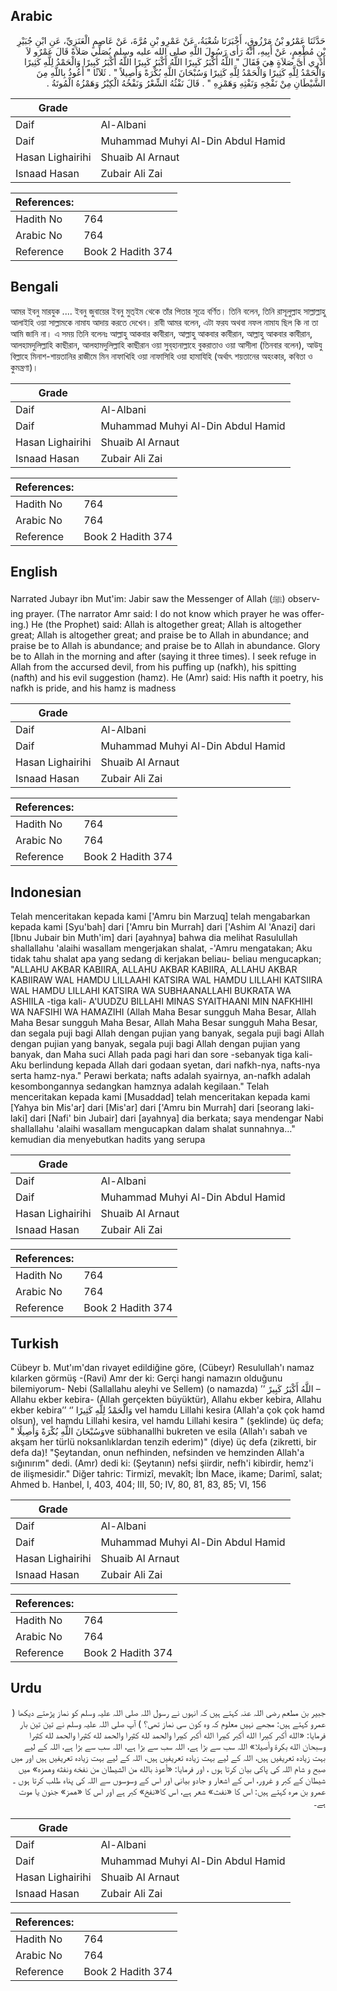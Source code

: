 ## Arabic


<div dir="rtl" lang="ar" style={{fontSize:'larger',backgroundColor:'#f8f9fa',padding:20}}>
حَدَّثَنَا عَمْرُو بْنُ مَرْزُوقٍ، أَخْبَرَنَا شُعْبَةُ، عَنْ عَمْرِو بْنِ مُرَّةَ، عَنْ عَاصِمٍ الْعَنَزِيِّ، عَنِ ابْنِ جُبَيْرِ بْنِ مُطْعِمٍ، عَنْ أَبِيهِ، أَنَّهُ رَأَى رَسُولَ اللَّهِ صلى الله عليه وسلم يُصَلِّي صَلاَةً قَالَ عَمْرٌو لاَ أَدْرِي أَىَّ صَلاَةٍ هِيَ فَقَالَ ‏"‏ اللَّهُ أَكْبَرُ كَبِيرًا اللَّهُ أَكْبَرُ كَبِيرًا اللَّهُ أَكْبَرُ كَبِيرًا وَالْحَمْدُ لِلَّهِ كَثِيرًا وَالْحَمْدُ لِلَّهِ كَثِيرًا وَالْحَمْدُ لِلَّهِ كَثِيرًا وَسُبْحَانَ اللَّهِ بُكْرَةً وَأَصِيلاً ‏"‏ ‏.‏ ثَلاَثًا ‏"‏ أَعُوذُ بِاللَّهِ مِنَ الشَّيْطَانِ مِنْ نَفْخِهِ وَنَفْثِهِ وَهَمْزِهِ ‏"‏ ‏.‏ قَالَ نَفْثُهُ الشِّعْرُ وَنَفْخُهُ الْكِبْرُ وَهَمْزُهُ الْمُوتَةُ ‏.‏
</div>
<div style={{backgroundColor:'#f8f9fa',padding:20, marginBottom: 10}}><table> <thead> <tr> <th>Grade</th> <th></th> </tr> </thead> <tbody> <tr><td>Daif</td><td>Al-Albani</td></tr><tr><td>Daif</td><td>Muhammad Muhyi Al-Din Abdul Hamid</td></tr><tr><td>Hasan Lighairihi</td><td>Shuaib Al Arnaut</td></tr><tr><td>Isnaad Hasan</td><td>Zubair Ali Zai</td></tr></tbody></table><table> <thead> <tr> <th>References:</th> <th></th> </tr> </thead> <tbody><tr><td>Hadith No</td><td>764</td></tr><tr><td>Arabic No</td><td>764</td></tr><tr><td>Reference</td><td>Book 2 Hadith 374</td></tr></tbody></table></div>

## Bengali


<div dir="ltr" lang="bn" style={{fontSize:'larger',backgroundColor:'#f8f9fa',padding:20}}>
আমর ইবনু মারযুক .... ইবনু জুবায়ের ইবনু মুত্‌ইম থেকে তাঁর পিতার সূত্রে বর্ণিত। তিনি বলেন, তিনি রাসূলুল্লাহ সাল্লাল্লাহু আলাইহি ওয়া সাল্লামকে নামায আদায় করতে দেখেন। রাবী আমর বলেন, এটা ফরয অথবা নফল নামায ছিল কি না তা আমি জানি না। এ সময় তিনি বলেনঃ আল্লাহু আকবার কাবীরান, আল্লাহু আকবার কাবীরান, আল্লাহু আকবার কাবীরান, আলহামদুলিল্লাহি কাছীরান, আলহামদুলিল্লাহি কাছীরান ওয়া সুব্‌হানাল্লাহে বুকরাতাও ওয়া আসীলা (তিনবার বলেন), আউযু বিল্লাহে মিনাশ-শায়তানির রাজীমে মিন নাফাখিহি ওয়া নাফাসিহি ওয়া হামাযিহি (অর্থাৎ শয়তানের অহংকার, কবিতা ও কুমন্ত্রণা)।
</div>
<div style={{backgroundColor:'#f8f9fa',padding:20, marginBottom: 10}}><table> <thead> <tr> <th>Grade</th> <th></th> </tr> </thead> <tbody> <tr><td>Daif</td><td>Al-Albani</td></tr><tr><td>Daif</td><td>Muhammad Muhyi Al-Din Abdul Hamid</td></tr><tr><td>Hasan Lighairihi</td><td>Shuaib Al Arnaut</td></tr><tr><td>Isnaad Hasan</td><td>Zubair Ali Zai</td></tr></tbody></table><table> <thead> <tr> <th>References:</th> <th></th> </tr> </thead> <tbody><tr><td>Hadith No</td><td>764</td></tr><tr><td>Arabic No</td><td>764</td></tr><tr><td>Reference</td><td>Book 2 Hadith 374</td></tr></tbody></table></div>

## English


<div dir="ltr" lang="en" style={{fontSize:'larger',backgroundColor:'#f8f9fa',padding:20}}>
Narrated Jubayr ibn Mut'im: Jabir saw the Messenger of Allah (ﷺ) observing prayer. (The narrator Amr said: I do not know which prayer he was offering.) He (the Prophet) said: Allah is altogether great; Allah is altogether great; Allah is altogether great; and praise be to Allah in abundance; and praise be to Allah is abundance; and praise be to Allah in abundance. Glory be to Allah in the morning and after (saying it three times). I seek refuge in Allah from the accursed devil, from his puffing up (nafkh), his spitting (nafth) and his evil suggestion (hamz). He (Amr) said: His nafth it poetry, his nafkh is pride, and his hamz is madness
</div>
<div style={{backgroundColor:'#f8f9fa',padding:20, marginBottom: 10}}><table> <thead> <tr> <th>Grade</th> <th></th> </tr> </thead> <tbody> <tr><td>Daif</td><td>Al-Albani</td></tr><tr><td>Daif</td><td>Muhammad Muhyi Al-Din Abdul Hamid</td></tr><tr><td>Hasan Lighairihi</td><td>Shuaib Al Arnaut</td></tr><tr><td>Isnaad Hasan</td><td>Zubair Ali Zai</td></tr></tbody></table><table> <thead> <tr> <th>References:</th> <th></th> </tr> </thead> <tbody><tr><td>Hadith No</td><td>764</td></tr><tr><td>Arabic No</td><td>764</td></tr><tr><td>Reference</td><td>Book 2 Hadith 374</td></tr></tbody></table></div>

## Indonesian


<div dir="ltr" lang="id" style={{fontSize:'larger',backgroundColor:'#f8f9fa',padding:20}}>
Telah menceritakan kepada kami ['Amru bin Marzuq] telah mengabarkan kepada kami [Syu'bah] dari ['Amru bin Murrah] dari ['Ashim Al 'Anazi] dari [Ibnu Jubair bin Muth'im] dari [ayahnya] bahwa dia melihat Rasulullah shallallahu 'alaihi wasallam mengerjakan shalat, -'Amru mengatakan; Aku tidak tahu shalat apa yang sedang di kerjakan beliau- beliau mengucapkan; "ALLAHU AKBAR KABIIRA, ALLAHU AKBAR KABIIRA, ALLAHU AKBAR KABIIRAW WAL HAMDU LILLAAHI KATSIRA WAL HAMDU LILLAHI KATSIIRA WAL HAMDU LILLAHI KATSIRA WA SUBHAANALLAHI BUKRATA WA ASHIILA -tiga kali- A'UUDZU BILLAHI MINAS SYAITHAANI MIN NAFKHIHI WA NAFSIHI WA HAMAZIHI (Allah Maha Besar sungguh Maha Besar, Allah Maha Besar sungguh Maha Besar, Allah Maha Besar sungguh Maha Besar, dan segala puji bagi Allah dengan pujian yang banyak, segala puji bagi Allah dengan pujian yang banyak, segala puji bagi Allah dengan pujian yang banyak, dan Maha suci Allah pada pagi hari dan sore -sebanyak tiga kali- Aku berlindung kepada Allah dari godaan syetan, dari nafkh-nya, nafts-nya serta hamz-nya." Perawi berkata; nafts adalah syairnya, an-nafkh adalah kesombongannya sedangkan hamznya adalah kegilaan." Telah menceritakan kepada kami [Musaddad] telah menceritakan kepada kami [Yahya bin Mis'ar] dari [Mis'ar] dari ['Amru bin Murrah] dari [seorang laki-laki] dari [Nafi' bin Jubair] dari [ayahnya] dia berkata; saya mendengar Nabi shallallahu 'alaihi wasallam mengucapkan dalam shalat sunnahnya…" kemudian dia menyebutkan hadits yang serupa
</div>
<div style={{backgroundColor:'#f8f9fa',padding:20, marginBottom: 10}}><table> <thead> <tr> <th>Grade</th> <th></th> </tr> </thead> <tbody> <tr><td>Daif</td><td>Al-Albani</td></tr><tr><td>Daif</td><td>Muhammad Muhyi Al-Din Abdul Hamid</td></tr><tr><td>Hasan Lighairihi</td><td>Shuaib Al Arnaut</td></tr><tr><td>Isnaad Hasan</td><td>Zubair Ali Zai</td></tr></tbody></table><table> <thead> <tr> <th>References:</th> <th></th> </tr> </thead> <tbody><tr><td>Hadith No</td><td>764</td></tr><tr><td>Arabic No</td><td>764</td></tr><tr><td>Reference</td><td>Book 2 Hadith 374</td></tr></tbody></table></div>

## Turkish


<div dir="ltr" lang="tr" style={{fontSize:'larger',backgroundColor:'#f8f9fa',padding:20}}>
Cübeyr b. Mut'ım'dan rivayet edildiğine göre, (Cübeyr) Resulullah'ı namaz kılarken görmüş -(Ravi) Amr der ki: Gerçi hangi namazın olduğunu bilemiyorum- Nebi (Sallallahu aleyhi ve Sellem) (o namazda) ’’ اللَّهُ أَكْبَرُ كَبِيرً –Allahu ekber kebira- (Allah gerçekten büyüktür), Allahu ekber kebira, Allahu ekber kebira’’ ‘’ وَالْحَمْدُ لِلَّهِ كَثِيرًا vel hamdu Lillahi kesira (Allah'a çok çok hamd olsun), vel hamdu Lillahi kesira, vel hamdu Lillahi kesira " (şeklinde) üç defa; " وَسُبْحَانَ اللَّهِ بُكْرَةً وَأَصِيلًاve sübhanallhi bukreten ve esila (Allah'ı sabah ve akşam her türlü noksanlıklardan tenzih ederim)" (diye) üç defa (zikretti, bir defa da)! "Şeytandan, onun nefhinden, nefsinden ve hemzinden Allah'a sığınırım" dedi. (Amr) dedi ki: (Şeytanın) nefsi şiirdir, nefh'i kibirdir, hemz'i de ilişmesidir." Diğer tahric: Tirmizî, mevakît; İbn Mace, ikame; Darimî, salat; Ahmed b. Hanbel, I, 403, 404; III, 50; IV, 80, 81, 83, 85; VI, 156
</div>
<div style={{backgroundColor:'#f8f9fa',padding:20, marginBottom: 10}}><table> <thead> <tr> <th>Grade</th> <th></th> </tr> </thead> <tbody> <tr><td>Daif</td><td>Al-Albani</td></tr><tr><td>Daif</td><td>Muhammad Muhyi Al-Din Abdul Hamid</td></tr><tr><td>Hasan Lighairihi</td><td>Shuaib Al Arnaut</td></tr><tr><td>Isnaad Hasan</td><td>Zubair Ali Zai</td></tr></tbody></table><table> <thead> <tr> <th>References:</th> <th></th> </tr> </thead> <tbody><tr><td>Hadith No</td><td>764</td></tr><tr><td>Arabic No</td><td>764</td></tr><tr><td>Reference</td><td>Book 2 Hadith 374</td></tr></tbody></table></div>

## Urdu


<div dir="rtl" lang="ur" style={{fontSize:'larger',backgroundColor:'#f8f9fa',padding:20}}>
جبیر بن مطعم رضی اللہ عنہ کہتے ہیں کہ انہوں نے رسول اللہ صلی اللہ علیہ وسلم کو نماز پڑھتے دیکھا ( عمرو کہتے ہیں: مجھے نہیں معلوم کہ وہ کون سی نماز تھی؟ ) آپ صلی اللہ علیہ وسلم نے تین تین بار فرمایا: «الله أكبر كبيرا الله أكبر كبيرا الله أكبر كبيرا والحمد لله كثيرا والحمد لله كثيرا والحمد لله كثيرا وسبحان الله بكرة وأصيلا» اللہ سب سے بڑا ہے، اللہ سب سے بڑا ہے، اللہ سب سے بڑا ہے، اللہ کے لیے بہت زیادہ تعریفیں ہیں، اللہ کے لیے بہت زیادہ تعریفیں ہیں، اللہ کے لیے بہت زیادہ تعریفیں ہیں اور میں صبح و شام اللہ کی پاکی بیان کرتا ہوں ، اور فرمایا: «أعوذ بالله من الشيطان من نفخه ونفثه وهمزه» میں شیطان کے کبر و غرور، اس کے اشعار و جادو بیانی اور اس کے وسوسوں سے اللہ کی پناہ طلب کرتا ہوں ۔ عمرو بن مرہ کہتے ہیں: اس کا «نفث» شعر ہے، اس کا«نفخ» کبر ہے اور اس کا «همز» جنون یا موت ہے۔
</div>
<div style={{backgroundColor:'#f8f9fa',padding:20, marginBottom: 10}}><table> <thead> <tr> <th>Grade</th> <th></th> </tr> </thead> <tbody> <tr><td>Daif</td><td>Al-Albani</td></tr><tr><td>Daif</td><td>Muhammad Muhyi Al-Din Abdul Hamid</td></tr><tr><td>Hasan Lighairihi</td><td>Shuaib Al Arnaut</td></tr><tr><td>Isnaad Hasan</td><td>Zubair Ali Zai</td></tr></tbody></table><table> <thead> <tr> <th>References:</th> <th></th> </tr> </thead> <tbody><tr><td>Hadith No</td><td>764</td></tr><tr><td>Arabic No</td><td>764</td></tr><tr><td>Reference</td><td>Book 2 Hadith 374</td></tr></tbody></table></div>